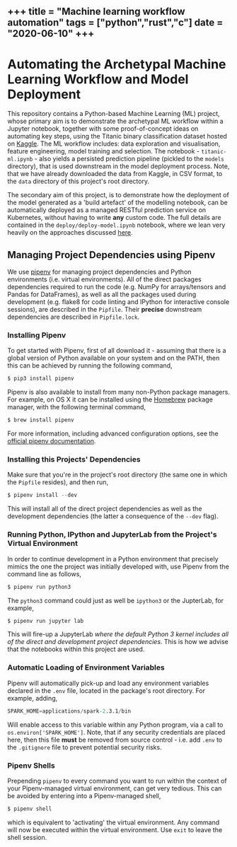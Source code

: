 +++
title = "Machine learning workflow automation"
tags = ["python","rust","c"]
date = "2020-06-10"
+++
---

# Automating the Archetypal Machine Learning Workflow and Model Deployment

This repository contains a Python-based Machine Learning (ML) project, whose primary aim is to demonstrate the archetypal ML workflow within a Jupyter notebook, together with some proof-of-concept ideas on automating key steps, using the Titanic binary classification dataset hosted on [Kaggle](https://www.kaggle.com). The ML workflow includes: data exploration and visualisation, feature engineering, model training and selection. The notebook - `titanic-ml.ipynb` - also yields a persisted prediction pipeline (pickled to the `models` directory), that is used downstream in the model deployment process. Note, that we have already downloaded the data from Kaggle, in CSV format, to the `data` directory of this project's root directory.

The secondary aim of this project, is to demonstrate how the deployment of the model generated as a 'build artefact' of the modelling notebook, can be automatically deployed as a managed RESTful prediction service on Kubernetes, without having to write **any** custom code. The full details are contained in the `deploy/deploy-model.ipynb` notebook, where we lean very heavily on the approaches discussed [here](https://github.com/AlexIoannides/kubernetes-ml-ops).

## Managing Project Dependencies using Pipenv

We use [pipenv](https://docs.pipenv.org) for managing project dependencies and Python environments (i.e. virtual environments). All of the direct packages dependencies required to run the code (e.g. NumPy for arrays/tensors and Pandas for DataFrames), as well as all the packages used during development (e.g. flake8 for code linting and IPython for interactive console sessions), are described in the `Pipfile`. Their **precise** downstream dependencies are described in `Pipfile.lock`.

### Installing Pipenv

To get started with Pipenv, first of all download it - assuming that there is a global version of Python available on your system and on the PATH, then this can be achieved by running the following command,

```s
$ pip3 install pipenv
```

Pipenv is also available to install from many non-Python package managers. For example, on OS X it can be installed using the [Homebrew](https://brew.sh) package manager, with the following terminal command,

```s
$ brew install pipenv
```

For more information, including advanced configuration options, see the [official pipenv documentation](https://docs.pipenv.org).

### Installing this Projects' Dependencies

Make sure that you're in the project's root directory (the same one in which the `Pipfile` resides), and then run,

```s
$ pipenv install --dev
```

This will install all of the direct project dependencies as well as the development dependencies (the latter a consequence of the `--dev` flag).

### Running Python, IPython and JupyterLab from the Project's Virtual Environment

In order to continue development in a Python environment that precisely mimics the one the project was initially developed with, use Pipenv from the command line as follows,

```s
$ pipenv run python3
```

The `python3` command could just as well be `ipython3` or the JupterLab, for example,

```s
$ pipenv run jupyter lab
```

This will fire-up a JupyterLab *where the default Python 3 kernel includes all of the direct and development project dependencies*. This is how we advise that the notebooks within this project are used.

### Automatic Loading of Environment Variables

Pipenv will automatically pick-up and load any environment variables declared in the `.env` file, located in the package's root directory. For example, adding,

```s
SPARK_HOME=applications/spark-2.3.1/bin
```

Will enable access to this variable within any Python program, via a call to `os.environ['SPARK_HOME']`. Note, that if any security credentials are placed here, then this file **must** be removed from source control - i.e. add `.env` to the `.gitignore` file to prevent potential security risks.

### Pipenv Shells

Prepending `pipenv` to every command you want to run within the context of your Pipenv-managed virtual environment, can get very tedious. This can be avoided by entering into a Pipenv-managed shell,

```s
$ pipenv shell
```

which is equivalent to 'activating' the virtual environment. Any command will now be executed within the virtual environment. Use `exit` to leave the shell session.

